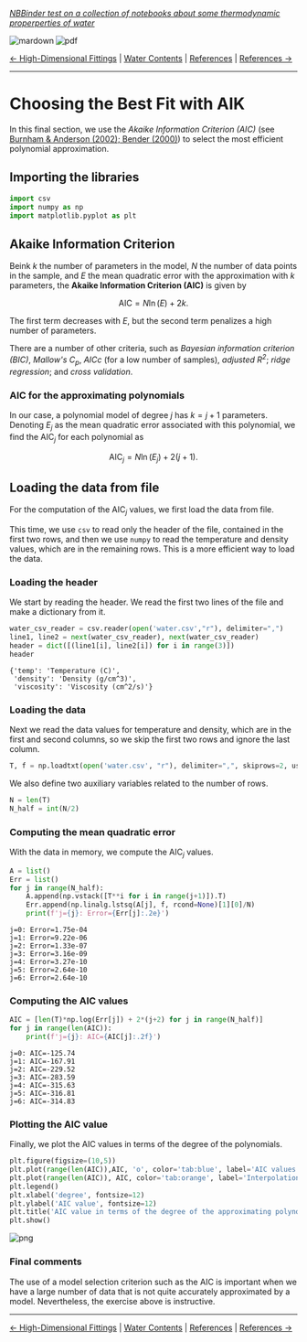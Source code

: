 <!--HEADER-->
[*NBBinder test on a collection of notebooks about some thermodynamic properperties of water*](https://github.com/rmsrosa/nbbinder)

<!--BADGES-->
<a href="https://nbviewer.jupyter.org/github/rmsrosa/nbbinder/blob/master/tests/nb_export_builds/nb_water_md/05.00-Best_AIC_Fitting.md"><img align="left" src="https://img.shields.io/badge/view-markdown-orange" alt="mardown" title="View Markdown"></a>
&nbsp;<a href="https://nbviewer.jupyter.org/github/rmsrosa/nbbinder/blob/master/tests/nb_export_builds/nb_water_pdf/05.00-Best_AIC_Fitting.pdf"><img align="left" src="https://img.shields.io/badge/view-pdf-blueviolet" alt="pdf" title="View PDF"></a>
&nbsp;

<!--NAVIGATOR-->
[<- High-Dimensional Fittings](04.00-High_Dim_Fittings.md) | [Water Contents](00.00-Water_Contents.md) | [References](1A.00*-References.md) | [References ->](1A.00*-References.md)

---


# Choosing the Best Fit with AIK

In this final section, we use the *Akaike Information Criterion (AIC)* (see [Burnham \& Anderson (2002); Bender (2000)](BA.00-References.ipynb)) to select the most efficient polynomial approximation.

## Importing the libraries


```python
import csv
import numpy as np
import matplotlib.pyplot as plt
```

## Akaike Information Criterion

Beink $k$ the number of parameters in the model, $N$ the number of data points in the sample, and $E$ the mean quadratic error with the approximation with $k$ parameters, the **Akaike Information Criterion (AIC)** is given by

$$
  \text{AIC} = N\ln(E) + 2k.
$$

The first term decreases with $E$, but the second term penalizes a high number of parameters.

There are a number of other criteria, such as *Bayesian information criterion (BIC)*, *Mallow's $C_p$*, *AICc* (for a low number of samples), *adjusted $R^2$*; *ridge regression*; and *cross validation*.

### AIC for the approximating polynomials

In our case, a polynomial model of degree $j$ has $k=j+1$ parameters. Denoting $E_j$ as the mean quadratic error associated with this polynomial, we find the $\text{AIC}_j$ for each polynomial as

$$
\text{AIC}_j = N\ln(E_j) + 2(j+1).
$$


## Loading the data from file

For the computation of the $\text{AIC}_j$ values, we first load the data from file.

This time, we use `csv` to read only the header of the file, contained in the first two rows, and then we use `numpy` to read the temperature and density values, which are in the remaining rows. This is a more efficient way to load the data.

### Loading the header

We start by reading the header. We read the first two lines of the file and make a dictionary from it.


```python
water_csv_reader = csv.reader(open('water.csv',"r"), delimiter=",")
line1, line2 = next(water_csv_reader), next(water_csv_reader)
header = dict([(line1[i], line2[i]) for i in range(3)])
header
```




    {'temp': 'Temperature (C)',
     'density': 'Density (g/cm^3)',
     'viscosity': 'Viscosity (cm^2/s)'}



### Loading the data

Next we read the data values for temperature and density, which are in the first and second columns, so we skip the first two rows and ignore the last column.


```python
T, f = np.loadtxt(open('water.csv', "r"), delimiter=",", skiprows=2, usecols=(0,1), unpack=True)
```

We also define two auxiliary variables related to the number of rows.


```python
N = len(T)
N_half = int(N/2)
```

### Computing the mean quadratic error

With the data in memory, we compute the $\text{AIC}_j$ values.


```python
A = list()
Err = list()
for j in range(N_half):
    A.append(np.vstack([T**i for i in range(j+1)]).T)
    Err.append(np.linalg.lstsq(A[j], f, rcond=None)[1][0]/N)
    print(f'j={j}: Error={Err[j]:.2e}')    
```

    j=0: Error=1.75e-04
    j=1: Error=9.22e-06
    j=2: Error=1.33e-07
    j=3: Error=3.16e-09
    j=4: Error=3.27e-10
    j=5: Error=2.64e-10
    j=6: Error=2.64e-10


### Computing the AIC values


```python
AIC = [len(T)*np.log(Err[j]) + 2*(j+2) for j in range(N_half)]
for j in range(len(AIC)):
    print(f'j={j}: AIC={AIC[j]:.2f}')
```

    j=0: AIC=-125.74
    j=1: AIC=-167.91
    j=2: AIC=-229.52
    j=3: AIC=-283.59
    j=4: AIC=-315.63
    j=5: AIC=-316.81
    j=6: AIC=-314.83


### Plotting the AIC value

Finally, we plot the AIC values in terms of the degree of the polynomials.


```python
plt.figure(figsize=(10,5))
plt.plot(range(len(AIC)),AIC, 'o', color='tab:blue', label='AIC values')
plt.plot(range(len(AIC)), AIC, color='tab:orange', label='Interpolation')
plt.legend()
plt.xlabel('degree', fontsize=12)
plt.ylabel('AIC value', fontsize=12)
plt.title('AIC value in terms of the degree of the approximating polynomial', fontsize=14)
plt.show()
```


![png](output_20_0.png)


### Final comments

The use of a model selection criterion such as the AIC is important when we have a large number of data that is not quite accurately approximated by a model. Nevertheless, the exercise above is instructive.

<!--NAVIGATOR-->

---
[<- High-Dimensional Fittings](04.00-High_Dim_Fittings.md) | [Water Contents](00.00-Water_Contents.md) | [References](1A.00*-References.md) | [References ->](1A.00*-References.md)
